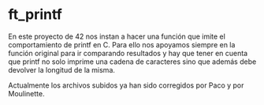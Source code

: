 # ft_printf

En este proyecto de 42 nos instan a hacer una función que imite el comportamiento de printf en C. Para ello nos apoyamos siempre en la función original
para ir comparando resultados y hay que tener en cuenta que printf no solo imprime una cadena de caracteres sino que además debe devolver la
longitud de la misma.

Actualmente los archivos subidos ya han sido corregidos por Paco y por Moulinette.
